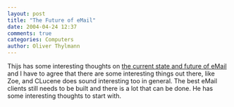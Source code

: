 ```yaml
---
layout: post
title: "The Future of eMail"
date: 2004-04-24 12:37
comments: true
categories: Computers
author: Oliver Thylmann
---
```



Thijs has some interesting thoughts on [the current state and future of eMail](http://blog.taospace.com/2004/04/putting_real_th.html) and I have to agree that there are some interesting things out there, like Zoe, and CLucene does sound interesting too in general. The best eMail clients still needs to be built and there is a lot that can be done. He has some interesting thoughts to start with.


